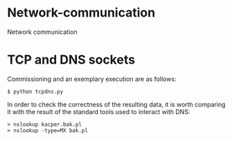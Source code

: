 # Network-communication
Network communication

# TCP and DNS sockets
Commissioning and an exemplary execution are as follows:
```
$ python tcpdns.py
```

In order to check the correctness of the resulting data, it is worth comparing it with the result of the standard tools used to interact with DNS:
```
> nslookup kacper.bak.pl
> nslookup -type=MX bak.pl
```